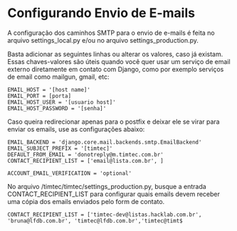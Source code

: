 # Configurando Envio de E-mails

A configuração dos caminhos SMTP para o envio de e-mails é feita no arquivo settings_local.py e/ou no arquivo settings_production.py.

Basta adicionar as seguintes linhas ou alterar os valores, caso já existam. Essas chaves-valores são úteis quando você quer usar um serviço de email externo diretamente em contato com Django, como por exemplo serviços de email como mailgun, gmail, etc:

```
EMAIL_HOST = '[host name]'
EMAIL_PORT = [porta]
EMAIL_HOST_USER = '[usuario host]'
EMAIL_HOST_PASSWORD = '[senha]'
```
Caso queira redirecionar apenas para o postfix e deixar ele se virar para enviar os emails, use as configurações abaixo:
```
EMAIL_BACKEND = 'django.core.mail.backends.smtp.EmailBackend'
EMAIL_SUBJECT_PREFIX = '[timtec]'
DEFAULT_FROM_EMAIL = 'donotreply@m.timtec.com.br'
CONTACT_RECIPIENT_LIST = ['email@lista.com.br', ]

ACCOUNT_EMAIL_VERIFICATION = 'optional'
```

No arquivo /timtec/timtec/settings_production.py, busque a entrada CONTACT_RECIPIENT_LIST para configurar quais emails devem receber uma cópia dos emails enviados pelo form de contato. 

```
CONTACT_RECIPIENT_LIST = ['timtec-dev@listas.hacklab.com.br', 'bruna@lfdb.com.br', 'timtec@lfdb.com.br','timtec@timt$
```
